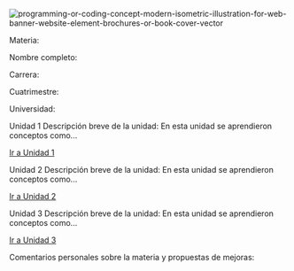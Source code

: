 
![programming-or-coding-concept-modern-isometric-illustration-for-web-banner-website-element-brochures-or-book-cover-vector](https://github.com/user-attachments/assets/6a577ecf-b6e9-4188-8a55-308f07159a6e)

Materia:

Nombre completo:

Carrera:

Cuatrimestre:

Universidad:

Unidad 1
Descripción breve de la unidad:
En esta unidad se aprendieron conceptos como...

[Ir a Unidad 1](https://pages.github.com/](https://github.com/CairParavel314/FP101/tree/main/U1).)

Unidad 2
Descripción breve de la unidad:
En esta unidad se aprendieron conceptos como...

[Ir a Unidad 2](https://pages.github.com/](https://github.com/CairParavel314/FP101/tree/main/U1).)

Unidad 3
Descripción breve de la unidad:
En esta unidad se aprendieron conceptos como...

[Ir a Unidad 3](https://pages.github.com/](https://github.com/CairParavel314/FP101/tree/main/U1).)

Comentarios personales sobre la materia y propuestas de mejoras:


